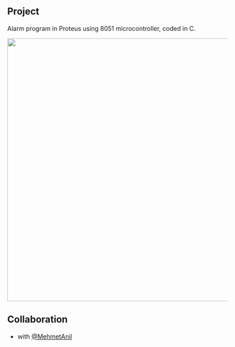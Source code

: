 ## Project

Alarm program in Proteus using 8051 microcontroller, coded in C. 

<p align="center">
       <img src="https://i.imgur.com/KWSVB0f.jpg" width="800" height="600" align = center>
</p>

## Collaboration

- with [@MehmetAnil](https://github.com/MehmetAnil) 
